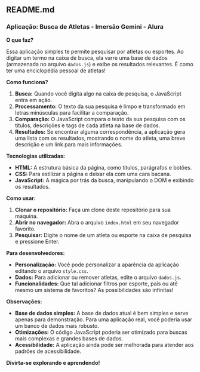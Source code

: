 ## **README.md**

### **Aplicação: Busca de Atletas - Imersão Gemini - Alura**

**O que faz?**

Essa aplicação simples te permite pesquisar por atletas ou esportes. Ao digitar um termo na caixa de busca, ela varre uma base de dados (armazenada no arquivo `dados.js`) e exibe os resultados relevantes. É como ter uma enciclopédia pessoal de atletas!

**Como funciona?**

1. **Busca:** Quando você digita algo na caixa de pesquisa, o JavaScript entra em ação.
2. **Processamento:** O texto da sua pesquisa é limpo e transformado em letras minúsculas para facilitar a comparação.
3. **Comparação:** O JavaScript compara o texto da sua pesquisa com os títulos, descrições e tags de cada atleta na base de dados.
4. **Resultados:** Se encontrar alguma correspondência, a aplicação gera uma lista com os resultados, mostrando o nome do atleta, uma breve descrição e um link para mais informações.

**Tecnologias utilizadas:**

* **HTML:** A estrutura básica da página, como títulos, parágrafos e botões.
* **CSS:** Para estilizar a página e deixar ela com uma cara bacana.
* **JavaScript:** A mágica por trás da busca, manipulando o DOM e exibindo os resultados.

**Como usar:**

1. **Clonar o repositório:** Faça um clone deste repositório para sua máquina.
2. **Abrir no navegador:** Abra o arquivo `index.html` em seu navegador favorito.
3. **Pesquisar:** Digite o nome de um atleta ou esporte na caixa de pesquisa e pressione Enter.

**Para desenvolvedores:**

* **Personalização:** Você pode personalizar a aparência da aplicação editando o arquivo `style.css`.
* **Dados:** Para adicionar ou remover atletas, edite o arquivo `dados.js`.
* **Funcionalidades:** Que tal adicionar filtros por esporte, país ou até mesmo um sistema de favoritos? As possibilidades são infinitas!

**Observações:**

* **Base de dados simples:** A base de dados atual é bem simples e serve apenas para demonstração. Para uma aplicação real, você poderia usar um banco de dados mais robusto.
* **Otimizações:** O código JavaScript poderia ser otimizado para buscas mais complexas e grandes bases de dados.
* **Acessibilidade:** A aplicação ainda pode ser melhorada para atender aos padrões de acessibilidade.

**Divirta-se explorando e aprendendo!**

